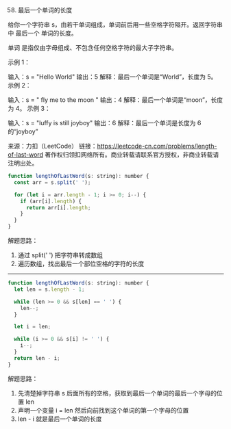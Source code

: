 58. 最后一个单词的长度

给你一个字符串 s，由若干单词组成，单词前后用一些空格字符隔开。返回字符串中 最后一个 单词的长度。

单词 是指仅由字母组成、不包含任何空格字符的最大子字符串。

示例 1：

输入：s = "Hello World"
输出：5
解释：最后一个单词是“World”，长度为 5。
示例 2：

输入：s = " fly me to the moon "
输出：4
解释：最后一个单词是“moon”，长度为 4。
示例 3：

输入：s = "luffy is still joyboy"
输出：6
解释：最后一个单词是长度为 6 的“joyboy”

来源：力扣（LeetCode）
链接：https://leetcode-cn.com/problems/length-of-last-word
著作权归领扣网络所有。商业转载请联系官方授权，非商业转载请注明出处。

```js
function lengthOfLastWord(s: string): number {
  const arr = s.split(' ');

  for (let i = arr.length - 1; i >= 0; i--) {
    if (arr[i].length) {
      return arr[i].length;
    }
  }
}
```

解题思路：

1. 通过 split(' ') 把字符串转成数组
2. 遍历数组，找出最后一个部位空格的字符的长度

---

```js
function lengthOfLastWord(s: string): number {
  let len = s.length - 1;

  while (len >= 0 && s[len] == ' ') {
    len--;
  }

  let i = len;

  while (i >= 0 && s[i] != ' ') {
    i--;
  }
  return len - i;
}
```
解题思路：
1. 先清楚掉字符串 s 后面所有的空格，获取到最后一个单词的最后一个字母的位置 len
2. 声明一个变量 i = len 然后向前找到这个单词的第一个字母的位置
3. len - i 就是最后一个单词的长度

